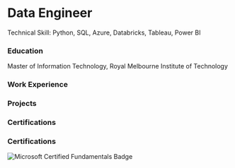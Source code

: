 # Data Engineer

Technical Skill: Python, SQL, Azure, Databricks, Tableau, Power BI

### Education

Master of Information Technology, Royal Melbourne Institute of Technology

### Work Experience

### Projects

### Certifications

### Certifications

![Microsoft Certified Fundamentals Badge](asset/img/cert/microsoft-certified-fundamentals-badge.svg)
